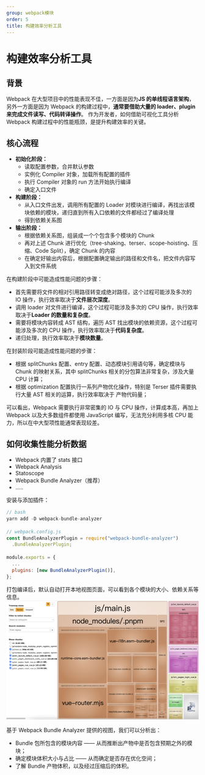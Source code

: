 ```yaml
---
group: webpack模块
order: 5
title: 构建效率分析工具
---
```


# 构建效率分析工具

## 背景

Webpack 在大型项目中的性能表现不佳，一方面是因为**JS 的单线程语言架构**，另外一方面是因为 Webpack 的构建过程中，**通常要借助大量的 loader、plugin 来完成文件读写、代码转译操作**。
作为开发者，如何借助可视化工具分析 Webpack 构建过程中的性能瓶颈，是提升构建效率的关键。

## 核心流程

- **初始化阶段：**
  - 读取配置参数，合并默认参数
  - 实例化 Compiler 对象，加载所有配置的插件
  - 执行 Compiler 对象的 run 方法开始执行编译
  - 确定入口文件
- **构建阶段：**
  - 从入口文件出发，调用所有配置的 Loader 对模块进行编译，再找出该模块依赖的模块，递归直到所有入口依赖的文件都经过了编译处理
  - 得到依赖关系图
- **输出阶段：**
  - 根据依赖关系图，组装成一个个包含多个模块的 Chunk
  - 再对上述 Chunk 进行优化（tree-shaking、terser、scope-hoisting、压缩、Code Split），确定 Chunk 的内容
  - 在确定好输出内容后，根据配置确定输出的路径和文件名，把文件内容写入到文件系统

在构建阶段中可能造成性能问题的步骤：

- 首先需要将文件的相对引用路径转变成绝对路径，这个过程可能涉及多次的 IO 操作，执行效率取决于**文件层次深度**。
- 调用 loader 对文件进行编译，这个过程可能涉及多次的 CPU 操作，执行效率取决于**Loader 的数量和复杂度**。
- 需要将模块内容转成 AST 结构，遍历 AST 找出模块的依赖资源，这个过程可能涉及多次的 CPU 操作，执行效率取决于**代码复杂度**。
- 递归处理，执行效率取决于**模块数量**。

在封装阶段可能造成性能问题的步骤：

- 根据 splitChunks 配置、entry 配置、动态模块引用语句等，确定模块与 Chunk 的映射关系，其中 splitChunks 相关的分包算法非常复杂，涉及大量 CPU 计算；
- 根据 optimization 配置执行一系列产物优化操作，特别是 Terser 插件需要执行大量 AST 相关的运算，执行效率取决于 产物代码量；

可以看出，Webpack 需要执行非常密集的 IO 与 CPU 操作，计算成本高，再加上 Webpack 以及大多数组件都使用 JavaScript 编写，无法充分利用多核 CPU 能力，所以在中大型项性能通常表现较差。

## 如何收集性能分析数据

- Webpack 内置了 stats 接口
- Webpack Analysis
- Statoscope
- Webpack Bundle Analyzer（推荐）
- .....

安装与添加插件：

```js
// bash
yarn add -D webpack-bundle-analyzer

// webpack.config.js
const BundleAnalyzerPlugin = require("webpack-bundle-analyzer")
  .BundleAnalyzerPlugin;

module.exports = {
  ...
  plugins: [new BundleAnalyzerPlugin()],
};
```

打包编译后，默认自动打开本地视图页面，可以看到各个模块的大小、依赖关系等信息。
![1](../../public/images/webpackxn.png)

基于 Webpack Bundle Analyzer 提供的视图，我们可以分析出：

- Bundle 包所包含的模块内容 —— 从而推断出产物中是否包含预期之外的模块；
- 确定模块体积大小与占比 —— 从而确定是否存在优化空间；
- 了解 Bundle 产物体积，以及经过压缩后的体积。
